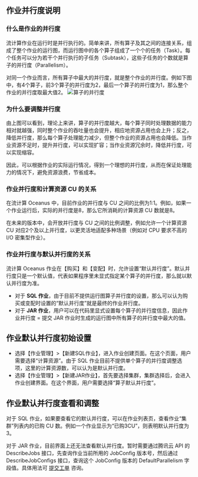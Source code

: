 ## 作业并行度说明
### 什么是作业的并行度
流计算作业在运行时是并行执行的。简单来讲，所有算子及其之间的连接关系，组成了整个作业的运行图，而运行图中的各个算子组成了一个个的任务（Task）。每个任务可以分为若干个并行执行的子任务（Subtask），这些子任务的个数就是算子的并行度（Parallelism）。

对同一个作业而言，所有算子中最大的并行度，就是整个作业的并行度。例如下图中，有4个算子，前3个算子的并行度为2，最后一个算子的并行度为1，那么整个作业的并行度取最大值2。
![算子的并行度](https://main.qcloudimg.com/raw/aed8db1c9419b3916825e4969b289972.jpg)

### 为什么要调整并行度

由上图可以看到，理论上来讲，算子的并行度越大，每个算子同时处理数据的能力相对就越强，同时整个作业的吞吐量也会提升，相应地资源占用也会上升；反之，降低并行度，那么每个算子处理能力减少，但整个作业的资源占用也会降低。当作业资源不足时，提升并行度，可以实现扩容；当作业资源冗余时，降低并行度，可以实现缩容。

因此，可以根据作业的实际运行情况，得到一个理想的并行度，从而在保证处理能力的情况下，避免资源浪费，节省成本。

### 作业并行度和计算资源 CU 的关系

在流计算 Oceanus 中，目前作业的并行度与 CU 之间的比例为1:1。例如，如果一个作业运行后，实际的并行度是8，那么它所消耗的计算资源 CU 数就是8。

在未来的版本中，会开放并行度与 CU 之间的比例调整，例如允许一个计算资源 CU 对应2个及以上并行度，以更灵活地适配多种场景（例如对 CPU 要求不高的 I/O 密集型作业）。

### 作业并行度与默认并行度的关系

流计算 Oceanus 作业在【购买】和【变配】时，允许设置“默认并行度”。默认并行度只是一个默认值，代表如果程序里未显式指定某个算子的并行度，那么就以默认并行度为准。

- 对于 **SQL 作业**，由于目前不提供运行图算子并行度的设置，那么可以认为购买或变配时设置的“默认并行度”就是最终的作业并行度。
- 对于 **JAR 作业**，用户可以在代码里显式设置每个算子的并行度信息，因此作业并行度 = 提交 JAR 作业时生成的运行图中所有算子的并行度中最大的值。

## 作业默认并行度初始设置

- 选择【作业管理】>【新建SQL作业】，进入作业创建页面。在这个页面，用户需要选择“计算资源”。由于 SQL 作业目前不提供单个算子的并行度调整选项，这里的计算资源数，可以认为是默认并行度。
- 选择【作业管理】>【新建JAR作业】，首先要选择集群，集群选择后，会进入作业创建界面。在这个界面，用户需要选择“算子默认并行度”。

## 作业默认并行度查看和调整

对于 SQL 作业，如果要查看它的默认并行度，可以在作业列表页，查看作业“集群”列表内的已购 CU 数。例如一个作业显示为“已购3CU”，则表明默认并行度为3。

对于 JAR 作业，目前界面上还无法查看默认并行度。暂时需要通过腾讯云 API 的 DescribeJobs 接口，先查询作业当前所用的 JobConfig 版本号，然后通过 DescribeJobConfigs 接口，查询这个 JobConfig 版本的 DefaultParallelism 字段值。具体用法可 <a href="https://console.cloud.tencent.com/workorder/category" target="_blank">提交工单</a> 咨询。
